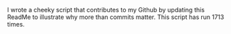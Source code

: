 I wrote a cheeky script that contributes to my Github by updating this ReadMe to illustrate why more than commits matter. This script has run 1713 times.